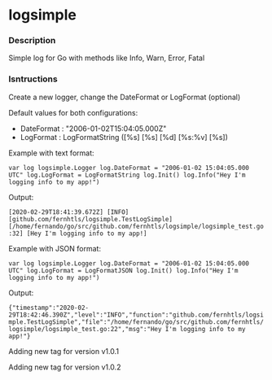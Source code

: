 # logsimple

### Description

Simple log for Go with methods like Info, Warn, Error, Fatal

### Isntructions

Create a new logger, change the DateFormat or LogFormat (optional)

Default values for both configurations:
* DateFormat : "2006-01-02T15:04:05.000Z"
* LogFormat : LogFormatString ([%s] [%s] [%d] [%s:%v] [%s])

Example with text format:

`
var log logsimple.Logger
log.DateFormat = "2006-01-02 15:04:05.000 UTC"
log.LogFormat = LogFormatString
log.Init()
log.Info("Hey I'm logging info to my app!")
`

Output:

`
[2020-02-29T18:41:39.672Z] [INFO] [github.com/fernhtls/logsimple.TestLogSimple] [/home/fernando/go/src/github.com/fernhtls/logsimple/logsimple_test.go:32] [Hey I'm logging info to my app!]
`

Example with JSON format:

`
var log logsimple.Logger
log.DateFormat = "2006-01-02 15:04:05.000 UTC"
log.LogFormat = LogFormatJSON
log.Init()
log.Info("Hey I'm logging info to my app!")
`

Output:

`
{"timestamp":"2020-02-29T18:42:46.390Z","level":"INFO","function":"github.com/fernhtls/logsimple.TestLogSimple","file":"/home/fernando/go/src/github.com/fernhtls/logsimple/logsimple_test.go:22","msg":"Hey I'm logging info to my app!"}
`

Adding new tag for version v1.0.1

Adding new tag for version v1.0.2
